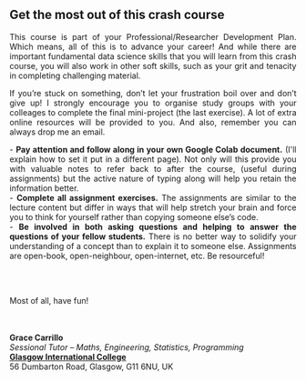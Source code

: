 ## Get the most out of this crash course

<p align="justify">
This course is part of your Professional/Researcher Development Plan. Which means, all of this is to advance your career! And while there are important fundamental data science skills that you will learn from this crash course, you will also work in other soft skills, such as your grit and tenacity in completing challenging material. 
<p/>

<p align="justify">
If you’re stuck on something, don’t let your frustration boil over and don’t give up! I strongly encourage you to organise study groups with your colleages to complete the final mini-project (the last exercise). A lot of extra online resources will be provided to you. And also, remember you can always drop me an email.
<p/>

<p align="justify">
- <b>Pay attention and follow along in your own Google Colab document.</b> (I'll explain how to set it put in a different page). Not only will this provide you with valuable notes to refer back to after the course, (useful during assignments) but the active nature of typing along will help you retain the information better.
<br>
- <b>Complete all assignment exercises.</b> The assignments are similar to the lecture content but differ in ways that will help stretch your brain and force you to think for yourself rather than copying someone else’s code.
<br>
- <b>Be involved in both asking questions and helping to answer the questions of your fellow students.</b> There is no better way to solidify your understanding of a concept than to explain it to someone else. Assignments are open-book, open-neighbour, open-internet, etc. Be resourceful!
</p>
<br><br>

Most of all, have fun! 

<br><br>
<b>Grace Carrillo</b>
<br>
<i>Sessional Tutor – Maths, Engineering, Statistics, Programming</i>
<br>
<a href="www.glasgow.ac.uk/gic"><b>Glasgow International College</b></a>
<br>
56 Dumbarton Road, Glasgow, G11 6NU, UK

